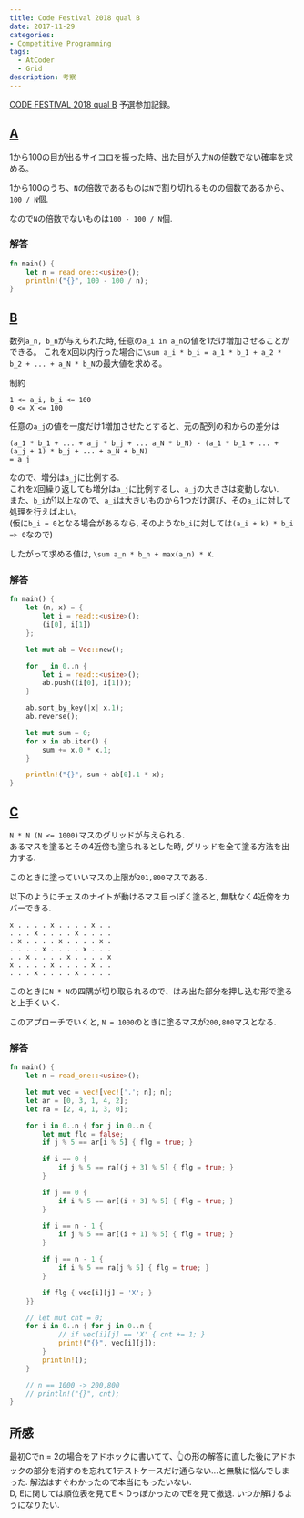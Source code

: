 ```yaml
---
title: Code Festival 2018 qual B
date: 2017-11-29
categories:
- Competitive Programming
tags:
  - AtCoder
  - Grid
description: 考察
---
```


[CODE FESTIVAL 2018 qual B](https://code-festival-2018-qualb.contest.atcoder.jp/) 予選参加記録。


## [A](https://code-festival-2018-qualb.contest.atcoder.jp/tasks/code_festival_2018_qualb_a)

1から100の目が出るサイコロを振った時、出た目が入力`N`の倍数でない確率を求める。

1から100のうち、`N`の倍数であるものは`N`で割り切れるものの個数であるから、`100 / N`個.

なので`N`の倍数でないものは`100 - 100 / N`個.

### 解答

```rust
fn main() {
    let n = read_one::<usize>();
    println!("{}", 100 - 100 / n);
}
```

## [B](https://code-festival-2018-qualb.contest.atcoder.jp/tasks/code_festival_2018_qualb_b)

数列`a_n, b_n`が与えられた時, 任意の`a_i in a_n`の値を1だけ増加させることができる。
これを`X`回以内行った場合に`\sum a_i * b_i = a_1 * b_1 + a_2 * b_2 + ... + a_N * b_N`の最大値を求める。

制約
```
1 <= a_i, b_i <= 100
0 <= X <= 100
```

任意の`a_j`の値を一度だけ1増加させたとすると、元の配列の和からの差分は
```
(a_1 * b_1 + ... + a_j * b_j + ... a_N * b_N) - (a_1 * b_1 + ... + (a_j + 1) * b_j + ... + a_N + b_N)
= a_j
```
なので、増分は`a_j`に比例する.  
これを`X`回繰り返しても増分は`a_j`に比例するし、`a_j`の大きさは変動しない.  
また、`b_i`が1以上なので、`a_i`は大きいものから1つだけ選び、その`a_i`に対して処理を行えばよい。  
(仮に`b_i = 0`となる場合があるなら, そのような`b_i`に対しては`(a_i + k) * b_i => 0`なので)  

したがって求める値は, `\sum a_n * b_n + max(a_n) * X`.


### 解答

```rust
fn main() {
    let (n, x) = {
        let i = read::<usize>();
        (i[0], i[1])
    };

    let mut ab = Vec::new();

    for _ in 0..n {
        let i = read::<usize>();
        ab.push((i[0], i[1]));
    }

    ab.sort_by_key(|x| x.1);
    ab.reverse();

    let mut sum = 0;
    for x in ab.iter() {
        sum += x.0 * x.1;
    }

    println!("{}", sum + ab[0].1 * x);
}
```

## [C](https://code-festival-2018-qualb.contest.atcoder.jp/tasks/code_festival_2018_qualb_c)

`N * N (N <= 1000)`マスのグリッドが与えられる.  
あるマスを塗るとその4近傍も塗られるとした時, グリッドを全て塗る方法を出力する.

このときに塗っていいマスの上限が`201,800`マスである.

以下のようにチェスのナイトが動けるマス目っぽく塗ると, 無駄なく4近傍をカバーできる.

```
x . . . . x . . . . x . .
. . . x . . . . x . . . .
. x . . . . x . . . . x .
. . . . x . . . . x . . .
. . x . . . . x . . . . x
x . . . . x . . . . x . .
. . . x . . . . x . . . .
```

このときに`N * N`の四隅が切り取られるので、はみ出た部分を押し込む形で塗ると上手くいく.

このアプローチでいくと, `N = 1000`のときに塗るマスが`200,800`マスとなる.


### 解答

```rust
fn main() {
    let n = read_one::<usize>();

    let mut vec = vec![vec!['.'; n]; n];
    let ar = [0, 3, 1, 4, 2];
    let ra = [2, 4, 1, 3, 0];

    for i in 0..n { for j in 0..n {
        let mut flg = false;
        if j % 5 == ar[i % 5] { flg = true; }

        if i == 0 {
            if j % 5 == ra[(j + 3) % 5] { flg = true; }
        }

        if j == 0 {
            if i % 5 == ar[(i + 3) % 5] { flg = true; }
        }

        if i == n - 1 {
            if j % 5 == ar[(i + 1) % 5] { flg = true; }
        }

        if j == n - 1 {
            if i % 5 == ra[j % 5] { flg = true; }
        }

        if flg { vec[i][j] = 'X'; }
    }}

    // let mut cnt = 0;
    for i in 0..n { for j in 0..n {
            // if vec[i][j] == 'X' { cnt += 1; }
            print!("{}", vec[i][j]);
        }
        println!();
    }

    // n == 1000 -> 200,800
    // println!("{}", cnt);
}
```


## 所感
最初Cでn = 2の場合をアドホックに書いてて、👆の形の解答に直した後にアドホックの部分を消すのを忘れて1テストケースだけ通らない...と無駄に悩んでしまった. 解法はすぐわかったので本当にもったいない.  
D, Eに関しては順位表を見てE < DっぽかったのでEを見て撤退. いつか解けるようになりたい.
